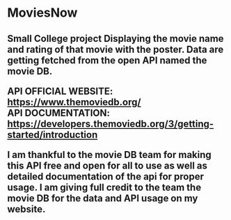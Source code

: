 # MoviesNow
<h2>
Small College project Displaying the movie name and rating of that movie with the poster. Data are getting fetched from the open API named the movie DB.

API OFFICIAL WEBSITE:  https://www.themoviedb.org/ <br>
API DOCUMENTATION:  https://developers.themoviedb.org/3/getting-started/introduction

I am thankful to the movie DB team for making this API free and open for all to use as well as detailed documentation of the api for proper usage. 
I am giving full credit to the team the movie DB for the data and API usage on my website.
</h2>
